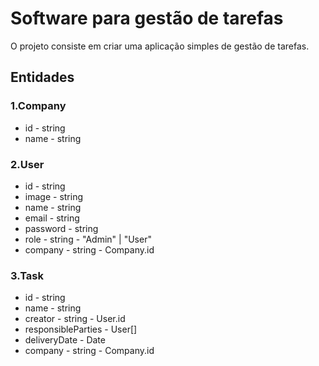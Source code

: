 # Software para gestão de tarefas

O projeto consiste em criar uma aplicação simples de gestão de tarefas.

## Entidades

### 1.Company

- id - string
- name - string

### 2.User

- id - string
- image - string
- name - string
- email - string
- password - string
- role - string - "Admin" | "User"
- company - string - Company.id

### 3.Task

- id - string
- name - string
- creator - string - User.id
- responsibleParties - User[]
- deliveryDate - Date
- company - string - Company.id
